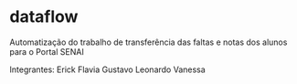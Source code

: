 # dataflow
Automatização do trabalho de transferência das faltas e notas dos alunos para o Portal SENAI

Integrantes:
Erick
Flavia
Gustavo
Leonardo
Vanessa
